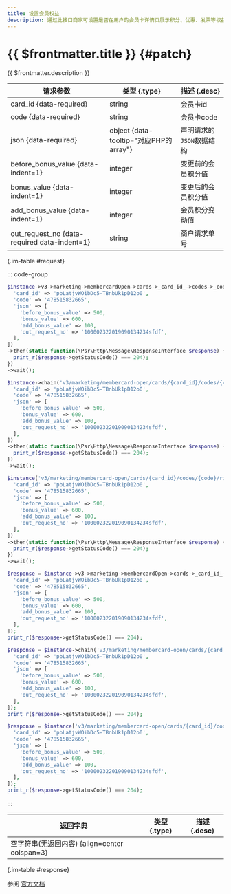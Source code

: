 ```yaml
---
title: 设置会员权益
description: 通过此接口商家可设置是否在用户的会员卡详情页展示积分、优惠、发票等权益及服务模块
---
```


# {{ $frontmatter.title }} {#patch}

{{ $frontmatter.description }}

| 请求参数 | 类型 {.type} | 描述 {.desc}
| --- | --- | ---
| card_id {data-required} | string | 会员卡id
| code {data-required} | string | 会员卡code
| json {data-required} | object {data-tooltip="对应PHP的array"} | 声明请求的`JSON`数据结构
| before_bonus_value {data-indent=1} | integer | 变更前的会员积分值
| bonus_value {data-indent=1} | integer | 变更后的会员积分值
| add_bonus_value {data-indent=1} | integer | 会员积分变动值
| out_request_no {data-required data-indent=1} | string | 商户请求单号

{.im-table #request}

::: code-group

```php [异步纯链式]
$instance->v3->marketing->membercardOpen->cards->_card_id_->codes->_code_->rights->patchAsync([
  'card_id' => 'pbLatjvWOibDc5-TBnbUk1pD12o0',
  'code' => '478515832665',
  'json' => [
    'before_bonus_value' => 500,
    'bonus_value' => 600,
    'add_bonus_value' => 100,
    'out_request_no' => '100002322019090134234sfdf',
  ],
])
->then(static function(\Psr\Http\Message\ResponseInterface $response) {
  print_r($response->getStatusCode() === 204);
})
->wait();
```

```php [异步声明式]
$instance->chain('v3/marketing/membercard-open/cards/{card_id}/codes/{code}/rights')->patchAsync([
  'card_id' => 'pbLatjvWOibDc5-TBnbUk1pD12o0',
  'code' => '478515832665',
  'json' => [
    'before_bonus_value' => 500,
    'bonus_value' => 600,
    'add_bonus_value' => 100,
    'out_request_no' => '100002322019090134234sfdf',
  ],
])
->then(static function(\Psr\Http\Message\ResponseInterface $response) {
  print_r($response->getStatusCode() === 204);
})
->wait();
```

```php [异步属性式]
$instance['v3/marketing/membercard-open/cards/{card_id}/codes/{code}/rights']->patchAsync([
  'card_id' => 'pbLatjvWOibDc5-TBnbUk1pD12o0',
  'code' => '478515832665',
  'json' => [
    'before_bonus_value' => 500,
    'bonus_value' => 600,
    'add_bonus_value' => 100,
    'out_request_no' => '100002322019090134234sfdf',
  ],
])
->then(static function(\Psr\Http\Message\ResponseInterface $response) {
  print_r($response->getStatusCode() === 204);
})
->wait();
```

```php [同步纯链式]
$response = $instance->v3->marketing->membercardOpen->cards->_card_id_->codes->_code_->rights->patch([
  'card_id' => 'pbLatjvWOibDc5-TBnbUk1pD12o0',
  'code' => '478515832665',
  'json' => [
    'before_bonus_value' => 500,
    'bonus_value' => 600,
    'add_bonus_value' => 100,
    'out_request_no' => '100002322019090134234sfdf',
  ],
]);
print_r($response->getStatusCode() === 204);
```

```php [同步声明式]
$response = $instance->chain('v3/marketing/membercard-open/cards/{card_id}/codes/{code}/rights')->patch([
  'card_id' => 'pbLatjvWOibDc5-TBnbUk1pD12o0',
  'code' => '478515832665',
  'json' => [
    'before_bonus_value' => 500,
    'bonus_value' => 600,
    'add_bonus_value' => 100,
    'out_request_no' => '100002322019090134234sfdf',
  ],
]);
print_r($response->getStatusCode() === 204);
```

```php [同步属性式]
$response = $instance['v3/marketing/membercard-open/cards/{card_id}/codes/{code}/rights']->patch([
  'card_id' => 'pbLatjvWOibDc5-TBnbUk1pD12o0',
  'code' => '478515832665',
  'json' => [
    'before_bonus_value' => 500,
    'bonus_value' => 600,
    'add_bonus_value' => 100,
    'out_request_no' => '100002322019090134234sfdf',
  ],
]);
print_r($response->getStatusCode() === 204);
```

:::

| 返回字典 | 类型 {.type} | 描述 {.desc}
| --- | --- | ---
| 空字符串(无返回内容) {align=center colspan=3}

{.im-table #response}

参阅 [官方文档](https://pay.weixin.qq.com/wiki/doc/apiv3/wxpay/marketing/membercard_open/chapter5_2.shtml)
